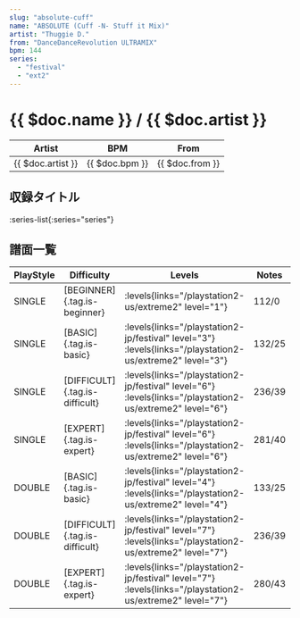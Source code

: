```yaml
---
slug: "absolute-cuff"
name: "ABSOLUTE (Cuff -N- Stuff it Mix)"
artist: "Thuggie D."
from: "DanceDanceRevolution ULTRAMIX"
bpm: 144
series:
  - "festival"
  - "ext2"
---
```


# {{ $doc.name }} / {{ $doc.artist }}

|Artist|BPM|From|
|------|---|----|
|{{ $doc.artist }}|{{ $doc.bpm }}|{{ $doc.from }}|

## 収録タイトル

:series-list{:series="series"}

## 譜面一覧

|PlayStyle|Difficulty|Levels|Notes|Movie|
|---------|----------|------|-----|-----|
|SINGLE|[BEGINNER]{.tag.is-beginner}| :levels{links="/playstation2-us/extreme2" level="1"}|112/0||
|SINGLE|[BASIC]{.tag.is-basic}|<div class="field is-grouped is-grouped-multiline"> :levels{links="/playstation2-jp/festival" level="3"}  :levels{links="/playstation2-us/extreme2" level="3"}</div>|132/25||
|SINGLE|[DIFFICULT]{.tag.is-difficult}|<div class="field is-grouped is-grouped-multiline"> :levels{links="/playstation2-jp/festival" level="6"}  :levels{links="/playstation2-us/extreme2" level="6"}</div>|236/39||
|SINGLE|[EXPERT]{.tag.is-expert}|<div class="field is-grouped is-grouped-multiline"> :levels{links="/playstation2-jp/festival" level="6"}  :levels{links="/playstation2-us/extreme2" level="6"}</div>|281/40||
|DOUBLE|[BASIC]{.tag.is-basic}|<div class="field is-grouped is-grouped-multiline"> :levels{links="/playstation2-jp/festival" level="4"}  :levels{links="/playstation2-us/extreme2" level="4"}</div>|133/25||
|DOUBLE|[DIFFICULT]{.tag.is-difficult}|<div class="field is-grouped is-grouped-multiline"> :levels{links="/playstation2-jp/festival" level="7"}  :levels{links="/playstation2-us/extreme2" level="7"}</div>|236/39||
|DOUBLE|[EXPERT]{.tag.is-expert}|<div class="field is-grouped is-grouped-multiline"> :levels{links="/playstation2-jp/festival" level="7"}  :levels{links="/playstation2-us/extreme2" level="7"}</div>|280/43||
